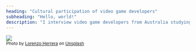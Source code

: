 ```yaml
---
heading: "Cultural participation of video game developers"
subheading: "Hello, world!"
description: "I interview video game developers from Australia studying their leisure time. Click [here](/about) to know more about the project and how to participate."
---
```


![](lorenzo-herrera-p0j-mE6mGo4-unsplash_optimized.jpg)
<br><small>Photo by <a href="https://unsplash.com/@lorenzoherrera?utm_source=unsplash&amp;utm_medium=referral&amp;utm_content=creditCopyText">Lorenzo Herrera</a> on <a href="https://unsplash.com/?utm_source=unsplash&amp;utm_medium=referral&amp;utm_content=creditCopyText">Unsplash</a></small>